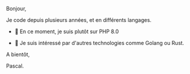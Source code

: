 Bonjour,

Je code depuis plusieurs années, et en différents langages.

- 🔭 En ce moment, je suis plutôt sur PHP 8.0

- 🌱 Je suis intéressé par d'autres technologies comme Golang ou Rust.

A bientôt,

Pascal.


<!--
**PascalL7/PascalL7** is a ✨ _special_ ✨ repository because its `README.md` (this file) appears on your GitHub profile.

- 🔭 I’m currently working on ...
- 🌱 I’m currently learning ...
- 👯 I’m looking to collaborate on ...
- 🤔 I’m looking for help with ...
- 💬 Ask me about ...
- 📫 How to reach me: ...
- 😄 Pronouns: ...
- ⚡ Fun fact: ...
-->
